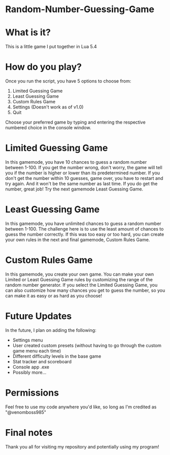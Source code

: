# Random-Number-Guessing-Game

# What is it?
This is a little game I put together in Lua 5.4

# How do you play?
Once you run the script, you have 5 options to choose from:
  1. Limited Guessing Game
  2. Least Guessing Game
  3. Custom Rules Game
  4. Settings (Doesn't work as of v1.0)
  5. Quit

Choose your preferred game by typing and entering the respective numbered choice in the console window.

# Limited Guessing Game
In this gamemode, you have 10 chances to guess a random number between 1-100. If you get the number wrong, don't worry, the game will tell you if the number is higher or lower than its predetermined number. If you don't get the number within 10 guesses, game over, you have to restart and try again. And it won't be the same number as last time. If you do get the number, great job! Try the next gamemode Least Guessing Game.

# Least Guessing Game
In this gamemode, you have unlimited chances to guess a random number between 1-100. The challenge here is to use the least amount of chances to guess the number correctly. If this was too easy or too hard, you can create your own rules in the next and final gamemode, Custom Rules Game.

# Custom Rules Game
In this gamemode, you create your own game. You can make your own Limited or Least Guessing Game rules by customizing the range of the random number generator. If you select the Limited Guessing Game, you can also customize how many chances you get to guess the number, so you can make it as easy or as hard as you choose!

# Future Updates
In the future, I plan on adding the following:
  - Settings menu
  - User created custom presets (without having to go through the custom game menu each time)
  - Different difficulty levels in the base game
  - Stat tracker and scoreboard
  - Console app .exe
  - Possibly more...

# Permissions
Feel free to use my code anywhere you'd like, so long as I'm credited as "@venomboss985"

# Final notes
Thank you all for visiting my repository and potentially using my program!

